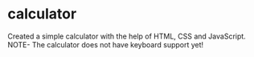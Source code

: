 # calculator
Created a simple calculator with the help of HTML, CSS and JavaScript. 
NOTE- The calculator does not have keyboard support yet!